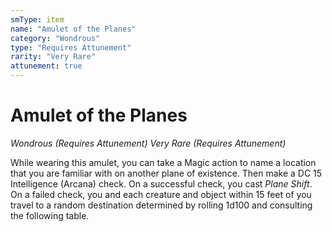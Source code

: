 ```yaml
---
smType: item
name: "Amulet of the Planes"
category: "Wondrous"
type: "Requires Attunement"
rarity: "Very Rare"
attunement: true
---
```


# Amulet of the Planes
*Wondrous (Requires Attunement) Very Rare (Requires Attunement)*

While wearing this amulet, you can take a Magic action to name a location that you are familiar with on another plane of existence. Then make a DC 15 Intelligence (Arcana) check. On a successful check, you cast *Plane Shift*. On a failed check, you and each creature and object within 15 feet of you travel to a random destination determined by rolling 1d100 and consulting the following table.
